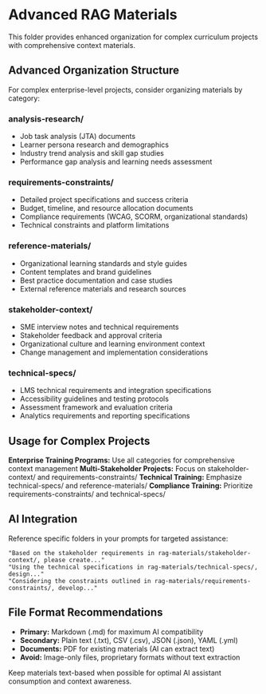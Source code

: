 # Advanced RAG Materials

This folder provides enhanced organization for complex curriculum projects with comprehensive context materials.

## Advanced Organization Structure

For complex enterprise-level projects, consider organizing materials by category:

### analysis-research/
- Job task analysis (JTA) documents
- Learner persona research and demographics
- Industry trend analysis and skill gap studies
- Performance gap analysis and learning needs assessment

### requirements-constraints/
- Detailed project specifications and success criteria
- Budget, timeline, and resource allocation documents
- Compliance requirements (WCAG, SCORM, organizational standards)
- Technical constraints and platform limitations

### reference-materials/
- Organizational learning standards and style guides
- Content templates and brand guidelines
- Best practice documentation and case studies
- External reference materials and research sources

### stakeholder-context/
- SME interview notes and technical requirements
- Stakeholder feedback and approval criteria
- Organizational culture and learning environment context
- Change management and implementation considerations

### technical-specs/
- LMS technical requirements and integration specifications
- Accessibility guidelines and testing protocols
- Assessment framework and evaluation criteria
- Analytics requirements and reporting specifications

## Usage for Complex Projects

**Enterprise Training Programs:** Use all categories for comprehensive context management
**Multi-Stakeholder Projects:** Focus on stakeholder-context/ and requirements-constraints/
**Technical Training:** Emphasize technical-specs/ and reference-materials/
**Compliance Training:** Prioritize requirements-constraints/ and technical-specs/

## AI Integration

Reference specific folders in your prompts for targeted assistance:
```
"Based on the stakeholder requirements in rag-materials/stakeholder-context/, please create..."
"Using the technical specifications in rag-materials/technical-specs/, design..."
"Considering the constraints outlined in rag-materials/requirements-constraints/, develop..."
```

## File Format Recommendations

- **Primary:** Markdown (.md) for maximum AI compatibility
- **Secondary:** Plain text (.txt), CSV (.csv), JSON (.json), YAML (.yml)
- **Documents:** PDF for existing materials (AI can extract text)
- **Avoid:** Image-only files, proprietary formats without text extraction

Keep materials text-based when possible for optimal AI assistant consumption and context awareness.